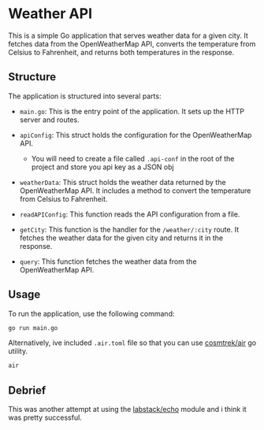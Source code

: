 # Weather API

This is a simple Go application that serves weather data for a given city. It fetches data from the OpenWeatherMap API, converts the temperature from Celsius to Fahrenheit, and returns both temperatures in the response.

## Structure

The application is structured into several parts:

- `main.go`: This is the entry point of the application. It sets up the HTTP server and routes.

- `apiConfig`: This struct holds the configuration for the OpenWeatherMap API.
  - You will need to create a file called `.api-conf` in the root of the project and store you api key as a JSON obj

- `weatherData`: This struct holds the weather data returned by the OpenWeatherMap API. It includes a method to convert the temperature from Celsius to Fahrenheit.

- `readAPIConfig`: This function reads the API configuration from a file.

- `getCity`: This function is the handler for the `/weather/:city` route. It fetches the weather data for the given city and returns it in the response.

- `query`: This function fetches the weather data from the OpenWeatherMap API.

## Usage

To run the application, use the following command:

```bash
go run main.go
```
Alternatively, ive included `.air.toml` file so that you can use [cosmtrek/air](https://github.com/cosmtrek/air) go utility.

```bash
air
```
## Debrief

This was another attempt at using the [labstack/echo](https://github.com/labstack/echo) module and i think it was pretty successful.
